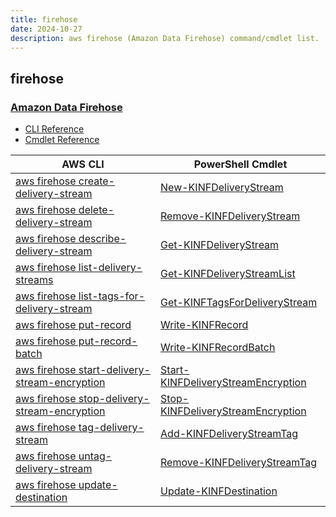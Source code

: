 ```yaml
---
title: firehose
date: 2024-10-27
description: aws firehose (Amazon Data Firehose) command/cmdlet list.
---
```


## firehose

### [Amazon Data Firehose](https://aws.amazon.com/firehose/)

* [CLI Reference](https://awscli.amazonaws.com/v2/documentation/api/latest/reference/firehose/index.html)
* [Cmdlet Reference](https://docs.aws.amazon.com/powershell/latest/reference/items/Amazon_Kinesis_Firehose_cmdlets.html)

|AWS CLI|PowerShell Cmdlet|
|----|----|
|[aws firehose create-delivery-stream](https://awscli.amazonaws.com/v2/documentation/api/latest/reference/firehose/create-delivery-stream.html)|[New-KINFDeliveryStream](https://docs.aws.amazon.com/powershell/latest/reference/items/New-KINFDeliveryStream.html)|
|[aws firehose delete-delivery-stream](https://awscli.amazonaws.com/v2/documentation/api/latest/reference/firehose/delete-delivery-stream.html)|[Remove-KINFDeliveryStream](https://docs.aws.amazon.com/powershell/latest/reference/items/Remove-KINFDeliveryStream.html)|
|[aws firehose describe-delivery-stream](https://awscli.amazonaws.com/v2/documentation/api/latest/reference/firehose/describe-delivery-stream.html)|[Get-KINFDeliveryStream](https://docs.aws.amazon.com/powershell/latest/reference/items/Get-KINFDeliveryStream.html)|
|[aws firehose list-delivery-streams](https://awscli.amazonaws.com/v2/documentation/api/latest/reference/firehose/list-delivery-streams.html)|[Get-KINFDeliveryStreamList](https://docs.aws.amazon.com/powershell/latest/reference/items/Get-KINFDeliveryStreamList.html)|
|[aws firehose list-tags-for-delivery-stream](https://awscli.amazonaws.com/v2/documentation/api/latest/reference/firehose/list-tags-for-delivery-stream.html)|[Get-KINFTagsForDeliveryStream](https://docs.aws.amazon.com/powershell/latest/reference/items/Get-KINFTagsForDeliveryStream.html)|
|[aws firehose put-record](https://awscli.amazonaws.com/v2/documentation/api/latest/reference/firehose/put-record.html)|[Write-KINFRecord](https://docs.aws.amazon.com/powershell/latest/reference/items/Write-KINFRecord.html)|
|[aws firehose put-record-batch](https://awscli.amazonaws.com/v2/documentation/api/latest/reference/firehose/put-record-batch.html)|[Write-KINFRecordBatch](https://docs.aws.amazon.com/powershell/latest/reference/items/Write-KINFRecordBatch.html)|
|[aws firehose start-delivery-stream-encryption](https://awscli.amazonaws.com/v2/documentation/api/latest/reference/firehose/start-delivery-stream-encryption.html)|[Start-KINFDeliveryStreamEncryption](https://docs.aws.amazon.com/powershell/latest/reference/items/Start-KINFDeliveryStreamEncryption.html)|
|[aws firehose stop-delivery-stream-encryption](https://awscli.amazonaws.com/v2/documentation/api/latest/reference/firehose/stop-delivery-stream-encryption.html)|[Stop-KINFDeliveryStreamEncryption](https://docs.aws.amazon.com/powershell/latest/reference/items/Stop-KINFDeliveryStreamEncryption.html)|
|[aws firehose tag-delivery-stream](https://awscli.amazonaws.com/v2/documentation/api/latest/reference/firehose/tag-delivery-stream.html)|[Add-KINFDeliveryStreamTag](https://docs.aws.amazon.com/powershell/latest/reference/items/Add-KINFDeliveryStreamTag.html)|
|[aws firehose untag-delivery-stream](https://awscli.amazonaws.com/v2/documentation/api/latest/reference/firehose/untag-delivery-stream.html)|[Remove-KINFDeliveryStreamTag](https://docs.aws.amazon.com/powershell/latest/reference/items/Remove-KINFDeliveryStreamTag.html)|
|[aws firehose update-destination](https://awscli.amazonaws.com/v2/documentation/api/latest/reference/firehose/update-destination.html)|[Update-KINFDestination](https://docs.aws.amazon.com/powershell/latest/reference/items/Update-KINFDestination.html)|

